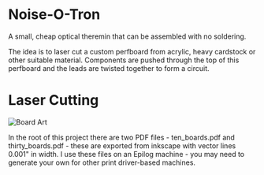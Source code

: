 Noise-O-Tron
==========

A small, cheap optical theremin that can be assembled with no soldering.

The idea is to laser cut a custom perfboard from acrylic, heavy cardstock or other suitable material.
Components are pushed through the top of this perfboard and the leads are twisted together to form a circuit.

Laser Cutting
=========

![Board Art](https://raw.githubusercontent.com/loansindi/ps1_noise/master/laser_cut_board.png)

In the root of this project there are two PDF files - ten_boards.pdf and thirty_boards.pdf - these are exported from inkscape with vector lines 0.001" in width. I use these files on an Epilog machine - you may need to generate your own for other print driver-based machines.
